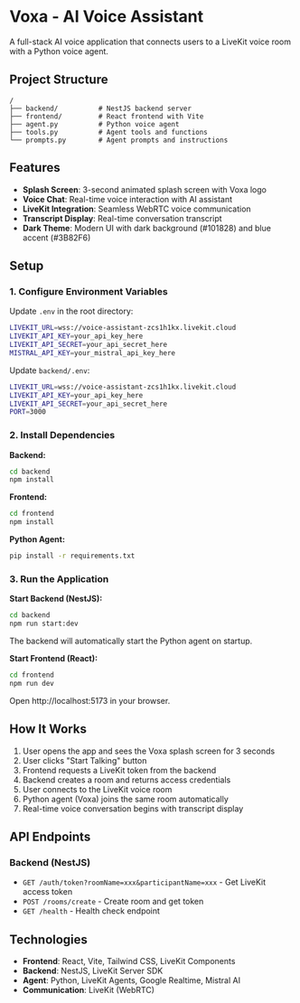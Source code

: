 # Voxa - AI Voice Assistant

A full-stack AI voice application that connects users to a LiveKit voice room with a Python voice agent.

## Project Structure

```
/
├── backend/          # NestJS backend server
├── frontend/         # React frontend with Vite
├── agent.py          # Python voice agent
├── tools.py          # Agent tools and functions
└── prompts.py        # Agent prompts and instructions
```

## Features

- **Splash Screen**: 3-second animated splash screen with Voxa logo
- **Voice Chat**: Real-time voice interaction with AI assistant
- **LiveKit Integration**: Seamless WebRTC voice communication
- **Transcript Display**: Real-time conversation transcript
- **Dark Theme**: Modern UI with dark background (#101828) and blue accent (#3B82F6)

## Setup

### 1. Configure Environment Variables

Update `.env` in the root directory:

```bash
LIVEKIT_URL=wss://voice-assistant-zcs1h1kx.livekit.cloud
LIVEKIT_API_KEY=your_api_key_here
LIVEKIT_API_SECRET=your_api_secret_here
MISTRAL_API_KEY=your_mistral_api_key_here
```

Update `backend/.env`:

```bash
LIVEKIT_URL=wss://voice-assistant-zcs1h1kx.livekit.cloud
LIVEKIT_API_KEY=your_api_key_here
LIVEKIT_API_SECRET=your_api_secret_here
PORT=3000
```

### 2. Install Dependencies

**Backend:**
```bash
cd backend
npm install
```

**Frontend:**
```bash
cd frontend
npm install
```

**Python Agent:**
```bash
pip install -r requirements.txt
```

### 3. Run the Application

**Start Backend (NestJS):**
```bash
cd backend
npm run start:dev
```

The backend will automatically start the Python agent on startup.

**Start Frontend (React):**
```bash
cd frontend
npm run dev
```

Open http://localhost:5173 in your browser.

## How It Works

1. User opens the app and sees the Voxa splash screen for 3 seconds
2. User clicks "Start Talking" button
3. Frontend requests a LiveKit token from the backend
4. Backend creates a room and returns access credentials
5. User connects to the LiveKit voice room
6. Python agent (Voxa) joins the same room automatically
7. Real-time voice conversation begins with transcript display

## API Endpoints

### Backend (NestJS)

- `GET /auth/token?roomName=xxx&participantName=xxx` - Get LiveKit access token
- `POST /rooms/create` - Create room and get token
- `GET /health` - Health check endpoint

## Technologies

- **Frontend**: React, Vite, Tailwind CSS, LiveKit Components
- **Backend**: NestJS, LiveKit Server SDK
- **Agent**: Python, LiveKit Agents, Google Realtime, Mistral AI
- **Communication**: LiveKit (WebRTC)
